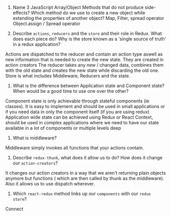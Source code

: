 1.  Name 3 JavaScript Array/Object Methods that do not produce side-effects? Which method do we use to create a new object while extending the properties of another object?
Map, Filter, spread operator
Object.assign / Spread operator


1.  Describe `actions`, `reducers` and the `store` and their role in Redux. What does each piece do? Why is the store known as a 'single source of truth' in a redux application?

Actions are dispatched to the reducer and contain an action type aswell as new information that is needed to create the new state. They are created in action creators
The reducer takes any new / changed data, combines them with the old state and creates the new state while discarding the old one.
Store is what includes Middleware, Reducers and the state.

1.  What is the difference between Application state and Component state? When would be a good time to use one over the other?

Component state is only achievable through stateful components (ie classes). It is easy to implement and should be used in small applications or if you need data in only the component itself (if you are using redux)
Application wide state can be achieved using Redux or React Context, should be used in complex applications where we need to have our state available in a lot of components or multiple levels deep

1.  What is middleware?

Middleware simply invokes all functions that your actions contain.

1.  Describe `redux-thunk`, what does it allow us to do? How does it change our `action-creators`?

It changes our action creators in a way that we aren't returning plain objects anymore but functions ( which are then called by thunk as the middleware). Also it allows us to use dispatch wherever.

1.  Which `react-redux` method links up our `components` with our `redux store`?

Connect
